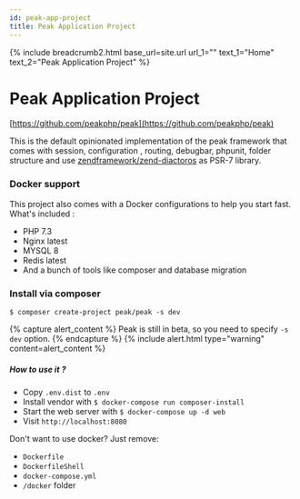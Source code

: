 ```yaml
---
id: peak-app-project
title: Peak Application Project
---
```


{% include breadcrumb2.html base_url=site.url url_1="" text_1="Home" text_2="Peak Application Project" %}

# Peak Application Project

<i class="fab fa-github"></i> [https://github.com/peakphp/peak](https://github.com/peakphp/peak)

This is the default opinionated implementation of the peak framework that comes with session, configuration , routing, debugbar, phpunit, folder structure and use [zendframework/zend-diactoros](https://packagist.org/packages/zendframework/zend-diactoros) as PSR-7 library.

### Docker support

This project also comes with a Docker configurations to help you start fast. What's included :

- PHP 7.3
- Nginx latest
- MYSQL 8
- Redis latest
- And a bunch of tools like composer and database migration

### Install via composer

```
$ composer create-project peak/peak -s dev
```
{% capture alert_content %}
Peak is still in beta, so you need to specify <code>-s dev</code> option.
{% endcapture %}
{% include alert.html type="warning" content=alert_content %}

##### How to use it ?

- Copy ``.env.dist`` to ``.env``
- Install vendor with ``$ docker-compose run composer-install``
- Start the web server with ``$ docker-compose up -d web``
- Visit ``http://localhost:8080``

Don't want to use docker? Just remove:
 - `Dockerfile`
 - `DockerfileShell`
 - `docker-compose.yml`
 - `/docker` folder
 